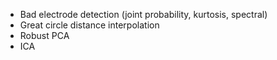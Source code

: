 - Bad electrode detection (joint probability, kurtosis, spectral)
- Great circle distance interpolation
- Robust PCA
- ICA
